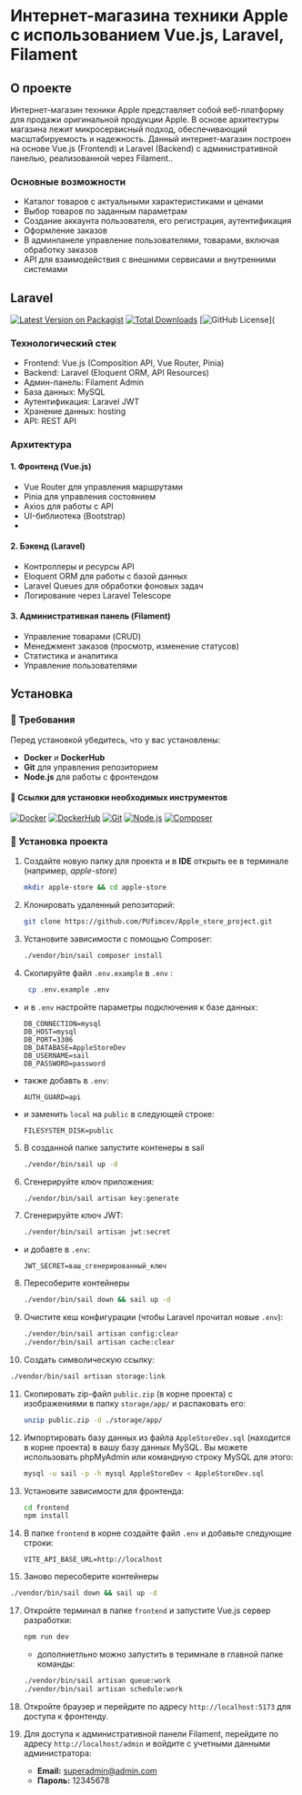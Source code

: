
# Интернет-магазина техники Apple с использованием Vue.js, Laravel, Filament

## О проекте
Интернет-магазин техники Apple представляет собой веб-платформу для продажи оригинальной продукции Apple. В основе архитектуры магазина лежит микросервисный подход, обеспечивающий масштабируемость и надежность.
Данный интернет-магазин построен на основе Vue.js (Frontend) и Laravel (Backend)  с административной панелью, реализованной через Filament..

### Основные возможности
- Каталог товаров с актуальными характеристиками и ценами
- Выбор товаров по заданным параметрам
- Создание аккаунта пользователя, его регистрация, аутентификация
- Оформление заказов
- В админпанеле управление пользователями, товарами, включая обработку заказов
- API для взаимодействия с внешними сервисами и внутренними системами

## Laravel

[![Latest Version on Packagist](https://img.shields.io/packagist/v/laravel/framework.svg?style=flat-square)](https://packagist.org/packages/laravel/framework)
[![Total Downloads](https://img.shields.io/packagist/dt/laravel/framework.svg?style=flat-square)](https://packagist.org/packages/laravel/framework)
[![GitHub License](https://img.shields.io/github/license/laravel/framework.svg?style=flat-square)](

### Технологический стек

- Frontend: Vue.js  (Composition API, Vue Router, Pinia)
- Backend: Laravel (Eloquent ORM,  API Resources)
- Админ-панель: Filament Admin
- База данных: MySQL
- Аутентификация: Laravel JWT
- Хранение данных: hosting
- API: REST API

### Архитектура

#### 1. Фронтенд (Vue.js)

- Vue Router для управления маршрутами
- Pinia для управления состоянием
- Axios для работы с API
- UI-библиотека (Bootstrap)
- 
#### 2. Бэкенд (Laravel)

- Контроллеры и ресурсы API
- Eloquent ORM для работы с базой данных
- Laravel Queues для обработки фоновых задач
- Логирование через Laravel Telescope

#### 3. Административная панель (Filament)

- Управление товарами (CRUD)
- Менеджмент заказов (просмотр, изменение статусов)
- Статистика и аналитика
- Управление пользователями

## Установка

### 📌 Требования
Перед установкой убедитесь, что у вас установлены:
- **Docker** и **DockerHub**
- **Git** для управления репозиторием
- **Node.js** для работы с фронтендом


#### 📌 Ссылки для установки необходимых инструментов

[![Docker](https://img.shields.io/badge/Docker-Install-blue?logo=docker)](https://www.docker.com/get-started)
[![DockerHub](https://img.shields.io/badge/DockerHub-Explore-blue?logo=docker)](https://hub.docker.com/)
[![Git](https://img.shields.io/badge/Git-Download-orange?logo=git)](https://git-scm.com/downloads)
[![Node.js](https://img.shields.io/badge/Node.js-Install-green?logo=node.js)](https://nodejs.org/en/download/)
[![Composer](https://img.shields.io/badge/Composer-Download-purple?logo=composer)](https://getcomposer.org/download/)

### 📌 Установка проекта

1. Создайте новую папку для проекта и в **IDE** открыть ее в терминале (например, *apple-store*)
   ```bash
   mkdir apple-store && cd apple-store
   ```
2. Клонировать удаленный репозиторий:
   ```bash
   git clone https://github.com/PUfimcev/Apple_store_project.git
   ```

3. Установите зависимости с помощью Composer:
   ```bash
   ./vendor/bin/sail composer install
   ```
   
4. Скопируйте файл `.env.example` в `.env` :
   ```bash
    cp .env.example .env
    ```
- и в `.env` настройте параметры подключения к базе данных:
   ```env
   DB_CONNECTION=mysql
   DB_HOST=mysql
   DB_PORT=3306
   DB_DATABASE=AppleStoreDev
   DB_USERNAME=sail
   DB_PASSWORD=password
   ```
- также добавть в `.env`:
    ```env
    AUTH_GUARD=api
    ```
- и заменить `local`  на  `public` в следующей строке:
   ```env
   FILESYSTEM_DISK=public
   ```
5. В созданной папке запустите контенеры в sail
   ```bash
   ./vendor/bin/sail up -d
   ```
   
6. Cгенерируйте ключ приложения:
   ```bash
   ./vendor/bin/sail artisan key:generate
   ```
7. Сгенерируйте ключ  JWT:
   ```bash
   ./vendor/bin/sail artisan jwt:secret
   ```
- и добавте в `.env`:
   ```env
   JWT_SECRET=ваш_сгенерированный_ключ
   ```
  
8. Пересоберите контейнеры
   ```bash
   ./vendor/bin/sail down && sail up -d
   ```
9. Очистите кеш конфигурации (чтобы Laravel прочитал новые `.env`):
   ```bash
   ./vendor/bin/sail artisan config:clear
   ./vendor/bin/sail artisan cache:clear
   ```
   
10. Cоздать символическую ссылку:
   ```bash
   ./vendor/bin/sail artisan storage:link
   ```
   
11. Скопировать zip-файл `public.zip` (в корне проекта)  с изображениями в папку `storage/app/` и распаковать его:
    ```bash
    unzip public.zip -d ./storage/app/
    ```
12. Импортировать базу данных из файла `AppleStoreDev.sql` (находится в корне проекта) в вашу базу данных MySQL. Вы можете использовать phpMyAdmin или командную строку MySQL для этого:
    ```bash
    mysql -u sail -p -h mysql AppleStoreDev < AppleStoreDev.sql
    ```
14. Установите зависимости для фронтенда:
    ```bash
    cd frontend
    npm install
    ```
15. В папке `frontend` в корне создайте файл `.env` и добавьте следующие строки:
    ```env
    VITE_API_BASE_URL=http://localhost
    ```
16. Заново пересоберите контейнеры
   ```bash
   ./vendor/bin/sail down && sail up -d
   ```

17. Откройте терминал в папке `frontend` и запустите Vue.js сервер разработки:
    ```bash
    npm run dev
    ```
    - дополниетльно можно запустить в теримнале в главной папке команды:
    ```bash
    ./vendor/bin/sail artisan queue:work
    ./vendor/bin/sail artisan schedule:work
    ```
    
18. Откройте браузер и перейдите по адресу `http://localhost:5173` для доступа к фронтенду.


19. Для доступа к административной панели Filament, перейдите по адресу `http://localhost/admin` и войдите с учетными данными администратора:
     - **Email:** superadmin@admin.com
     - **Пароль:** 12345678
     

